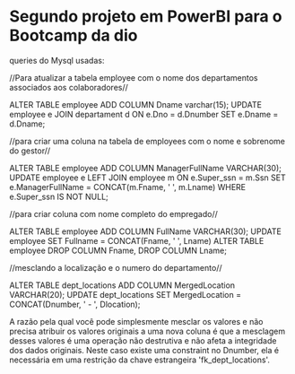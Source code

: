 # Segundo projeto em PowerBI para o Bootcamp da dio

queries do Mysql usadas:

//Para atualizar a tabela employee com o nome dos departamentos associados aos colaboradores//

ALTER TABLE employee
ADD COLUMN Dname varchar(15);
UPDATE employee e
JOIN departament d ON e.Dno = d.Dnumber
SET e.Dname = d.Dname;

//para criar uma coluna na tabela de employees com o nome e sobrenome do gestor//

ALTER TABLE employee
ADD COLUMN ManagerFullName VARCHAR(30);
UPDATE employee e
LEFT JOIN employee m ON e.Super_ssn = m.Ssn
SET e.ManagerFullName = CONCAT(m.Fname, ' ', m.Lname)
WHERE e.Super_ssn IS NOT NULL;

//para criar coluna com nome completo do empregado//

ALTER TABLE employee
ADD COLUMN FullName VARCHAR(30);
UPDATE employee
SET Fullname = CONCAT(Fname, ' ', Lname)
ALTER TABLE employee
DROP COLUMN Fname,
DROP COLUMN Lname;

//mesclando a localização e o numero do departamento//

ALTER TABLE dept_locations
ADD COLUMN MergedLocation VARCHAR(20);
UPDATE dept_locations
SET MergedLocation = CONCAT(Dnumber, ' - ', Dlocation);

A razão pela qual você pode simplesmente mesclar os valores e não precisa atribuir os valores originais a uma nova coluna é que a mesclagem desses valores é uma operação não destrutiva e não afeta a integridade dos dados originais.
Neste caso existe uma constraint no Dnumber, ela é necessária em uma restrição da chave estrangeira 'fk_dept_locations'.

